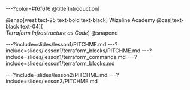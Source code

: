 ---?color=#f6f6f6
@title[Introduction]

@snap[west text-25 text-bold text-black]
Wizeline Academy
@css[text-black text-04](<br>*Terraform Infrastructure as Code*)
@snapend

---?include=slides/lesson1/PITCHME.md
---?include=slides/lesson1/terraform_blocks/PITCHME.md
---?include=slides/lesson1/terraform_commands.md
---?include=slides/lesson1/terraform_blocks.md

---?include=slides/lesson2/PITCHME.md
---?include=slides/lesson3/PITCHME.md